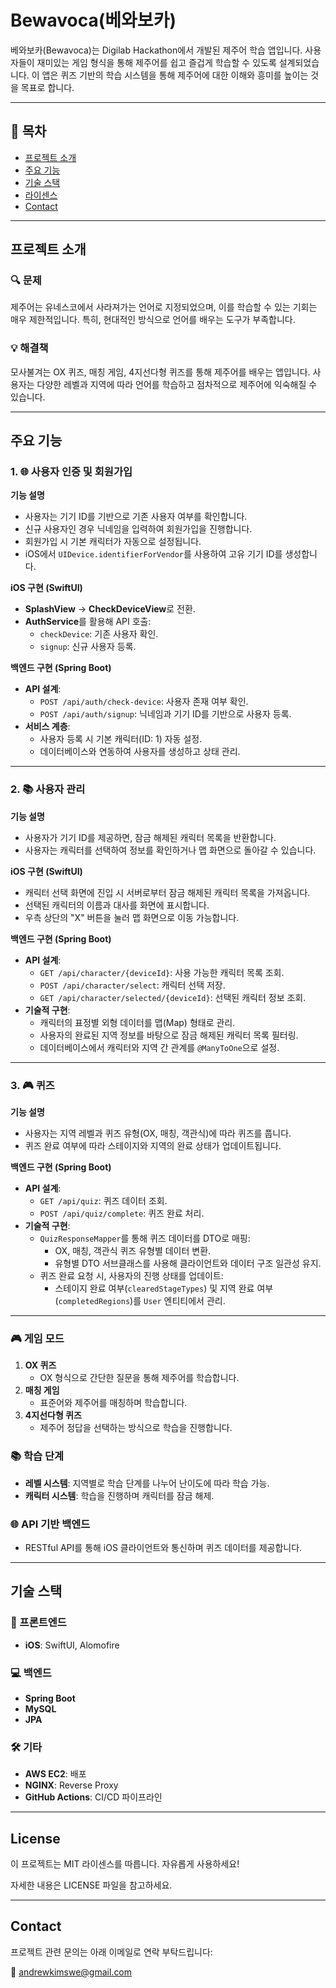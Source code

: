 # Bewavoca(베와보카)

베와보카(Bewavoca)는 Digilab Hackathon에서 개발된 제주어 학습 앱입니다.
사용자들이 재미있는 게임 형식을 통해 제주어를 쉽고 즐겁게 학습할 수 있도록 설계되었습니다.
이 앱은 퀴즈 기반의 학습 시스템을 통해 제주어에 대한 이해와 흥미를 높이는 것을 목표로 합니다.

---

## 📖 목차

- [프로젝트 소개](#프로젝트-소개)
- [주요 기능](#주요-기능)
- [기술 스택](#기술-스택)
- [라이센스](#License)
- [Contact](#Contact)

---

## 프로젝트 소개

### 🔍 문제
제주어는 유네스코에서 사라져가는 언어로 지정되었으며, 이를 학습할 수 있는 기회는 매우 제한적입니다. 특히, 현대적인 방식으로 언어를 배우는 도구가 부족합니다.

### 💡 해결책
모사불겨는 OX 퀴즈, 매칭 게임, 4지선다형 퀴즈를 통해 제주어를 배우는 앱입니다. 사용자는 다양한 레벨과 지역에 따라 언어를 학습하고 점차적으로 제주어에 익숙해질 수 있습니다.

---

## 주요 기능

### 1. 🌐 사용자 인증 및 회원가입

**기능 설명**  
- 사용자는 기기 ID를 기반으로 기존 사용자 여부를 확인합니다.  
- 신규 사용자인 경우 닉네임을 입력하여 회원가입을 진행합니다.  
- 회원가입 시 기본 캐릭터가 자동으로 설정됩니다.  
- iOS에서 `UIDevice.identifierForVendor`를 사용하여 고유 기기 ID를 생성합니다.

**iOS 구현 (SwiftUI)**  
- **SplashView** → **CheckDeviceView**로 전환.  
- **AuthService**를 활용해 API 호출:
  - `checkDevice`: 기존 사용자 확인.
  - `signup`: 신규 사용자 등록.  

**백엔드 구현 (Spring Boot)**  
- **API 설계**:
  - `POST /api/auth/check-device`: 사용자 존재 여부 확인.
  - `POST /api/auth/signup`: 닉네임과 기기 ID를 기반으로 사용자 등록.
- **서비스 계층**:
  - 사용자 등록 시 기본 캐릭터(ID: 1) 자동 설정.
  - 데이터베이스와 연동하여 사용자를 생성하고 상태 관리.
 
---

### 2. 📚 사용자 관리

**기능 설명**  
- 사용자가 기기 ID를 제공하면, 잠금 해제된 캐릭터 목록을 반환합니다.  
- 사용자는 캐릭터를 선택하여 정보를 확인하거나 맵 화면으로 돌아갈 수 있습니다.

**iOS 구현 (SwiftUI)**  
- 캐릭터 선택 화면에 진입 시 서버로부터 잠금 해제된 캐릭터 목록을 가져옵니다.  
- 선택된 캐릭터의 이름과 대사를 화면에 표시합니다.  
- 우측 상단의 "X" 버튼을 눌러 맵 화면으로 이동 가능합니다.

**백엔드 구현 (Spring Boot)**  
- **API 설계**:
  - `GET /api/character/{deviceId}`: 사용 가능한 캐릭터 목록 조회.
  - `POST /api/character/select`: 캐릭터 선택 저장.
  - `GET /api/character/selected/{deviceId}`: 선택된 캐릭터 정보 조회.
- **기술적 구현**:
  - 캐릭터의 표정별 외형 데이터를 맵(Map) 형태로 관리.
  - 사용자의 완료된 지역 정보를 바탕으로 잠금 해제된 캐릭터 목록 필터링.
  - 데이터베이스에서 캐릭터와 지역 간 관계를 `@ManyToOne`으로 설정.
 
---

### 3. 🎮 퀴즈

**기능 설명**  
- 사용자는 지역 레벨과 퀴즈 유형(OX, 매칭, 객관식)에 따라 퀴즈를 풉니다.  
- 퀴즈 완료 여부에 따라 스테이지와 지역의 완료 상태가 업데이트됩니다.

**백엔드 구현 (Spring Boot)**  
- **API 설계**:
  - `GET /api/quiz`: 퀴즈 데이터 조회.
  - `POST /api/quiz/complete`: 퀴즈 완료 처리.
- **기술적 구현**:
  - `QuizResponseMapper`를 통해 퀴즈 데이터를 DTO로 매핑:
    - OX, 매칭, 객관식 퀴즈 유형별 데이터 변환.
    - 유형별 DTO 서브클래스를 사용해 클라이언트와 데이터 구조 일관성 유지.
  - 퀴즈 완료 요청 시, 사용자의 진행 상태를 업데이트:
    - 스테이지 완료 여부(`clearedStageTypes`) 및 지역 완료 여부(`completedRegions`)를 `User` 엔티티에서 관리.

---

### 🎮 게임 모드
1. **OX 퀴즈**
   - OX 형식으로 간단한 질문을 통해 제주어를 학습합니다.
2. **매칭 게임**
   - 표준어와 제주어를 매칭하며 학습합니다.
3. **4지선다형 퀴즈**
   - 제주어 정답을 선택하는 방식으로 학습을 진행합니다.

### 📚 학습 단계
- **레벨 시스템**: 지역별로 학습 단계를 나누어 난이도에 따라 학습 가능.
- **캐릭터 시스템**: 학습을 진행하며 캐릭터를 잠금 해제.

### 🌐 API 기반 백엔드
- RESTful API를 통해 iOS 클라이언트와 통신하며 퀴즈 데이터를 제공합니다.

---

## 기술 스택

### 📱 프론트엔드
- **iOS**: SwiftUI, Alomofire

### 💻 백엔드
- **Spring Boot**
- **MySQL**
- **JPA**

### 🛠 기타
- **AWS EC2**: 배포
- **NGINX**: Reverse Proxy
- **GitHub Actions**: CI/CD 파이프라인

---

## License

이 프로젝트는 MIT 라이센스를 따릅니다. 자유롭게 사용하세요!

자세한 내용은 LICENSE 파일을 참고하세요.

---

## Contact

프로젝트 관련 문의는 아래 이메일로 연락 부탁드립니다:

📧 andrewkimswe@gmail.com
